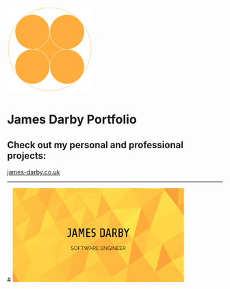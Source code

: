# <img src='readme/logo.svg' width='200'>

<h1>James Darby Portfolio</h1>
 
<h2>Check out my personal and professional projects:</h2>
 
[james-darby.co.uk](https://james-darby.co.uk/)
<hr>
# <img src='src/assets/Homepage.png' width='400'>
